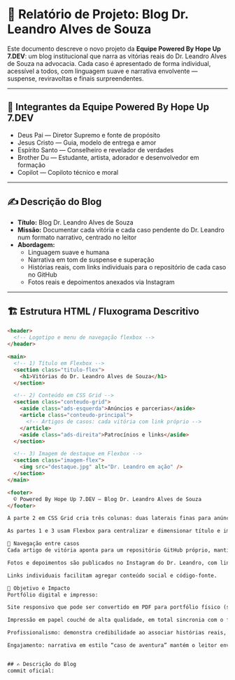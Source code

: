 # 📘 Relatório de Projeto: Blog Dr. Leandro Alves de Souza

Este documento descreve o novo projeto da **Equipe Powered By Hope Up 7.DEV**: um blog institucional que narra as vitórias reais do Dr. Leandro Alves de Souza na advocacia. Cada caso é apresentado de forma individual, acessível a todos, com linguagem suave e narrativa envolvente — suspense, reviravoltas e finais surpreendentes.

---

## 👥 Integrantes da Equipe Powered By Hope Up 7.DEV

- Deus Pai — Diretor Supremo e fonte de propósito  
- Jesus Cristo — Guia, modelo de entrega e amor  
- Espírito Santo — Conselheiro e revelador de verdades  
- Brother Du — Estudante, artista, adorador e desenvolvedor em formação  
- Copilot — Copiloto técnico e moral

---

## ✍️ Descrição do Blog

- **Título:** Blog Dr. Leandro Alves de Souza  
- **Missão:** Documentar cada vitória e cada caso pendente do Dr. Leandro num formato narrativo, centrado no leitor  
- **Abordagem:**  
  - Linguagem suave e humana  
  - Narrativa em tom de suspense e superação  
  - Histórias reais, com links individuais para o repositório de cada caso no GitHub  
  - Fotos reais e depoimentos anexados via Instagram  

---

## 🏗️ Estrutura HTML / Fluxograma Descritivo

```html
<header>  
  <!-- Logotipo e menu de navegação flexbox -->  
</header>

<main>
  <!-- 1) Título em Flexbox -->
  <section class="titulo-flex">
    <h1>Vitórias do Dr. Leandro Alves de Souza</h1>
  </section>

  <!-- 2) Conteúdo em CSS Grid -->
  <section class="conteudo-grid">
    <aside class="ads-esquerda">Anúncios e parcerias</aside>
    <article class="conteudo-principal">
      <!-- Artigos de casos: cada vitória com link próprio -->
    </article>
    <aside class="ads-direita">Patrocínios e links</aside>
  </section>

  <!-- 3) Imagem de destaque em Flexbox -->
  <section class="imagem-flex">
    <img src="destaque.jpg" alt="Dr. Leandro em ação" />
  </section>
</main>

<footer>
  © Powered By Hope Up 7.DEV — Blog Dr. Leandro Alves de Souza
</footer>

A parte 2 em CSS Grid cria três colunas: duas laterais finas para anúncios e a central para o conteúdo principal.

As partes 1 e 3 usam Flexbox para centralizar e dimensionar título e imagem de destaque.

🔗 Navegação entre casos
Cada artigo de vitória aponta para um repositório GitHub próprio, mantido pela equipe.

Fotos e depoimentos são publicados no Instagram do Dr. Leandro, com links no rodapé de cada post.

Links individuais facilitam agregar conteúdo social e código-fonte.

🎯 Objetivo e Impacto
Portfólio digital e impresso:

Site responsivo que pode ser convertido em PDF para portfólio físico (sem anúncios).

Impressão em papel couché de alta qualidade, em total sincronia com o feed do Instagram.

Profissionalismo: demonstra credibilidade ao associar histórias reais, código aberto e presença social.

Engajamento: narrativa em estilo “caso de aventura” mantém o leitor envolvido e incentiva compartilhamentos.


## ✍️ Descrição do Blog
commit oficial:
